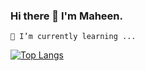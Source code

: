 ### Hi there 👋 I'm Maheen.

<!--
**mah-moh/mah-moh** is a ✨ _special_ ✨ repository because its `README.md` (this file) appears on your GitHub profile.

Here are some ideas to get you started:

- 🔭 I’m currently working on ...
🌱 I’m currently learning ...
- 👯 I’m looking to collaborate on ...
- 🤔 I’m looking for help with ...
- 💬 Ask me about ...
- 📫 How to reach me: ...
- 😄 Pronouns: ...
- ⚡ Fun fact: ...
-->
```text
🌱 I’m currently learning ...
```

[![Top Langs](https://github-readme-stats.vercel.app/api/top-langs/?username=mah-moh&langs_count=4&layout=compact&theme=transparent&hide=html,css)](https://github.com/mah-moh)
